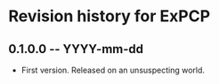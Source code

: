# Revision history for ExPCP

## 0.1.0.0 -- YYYY-mm-dd

* First version. Released on an unsuspecting world.
